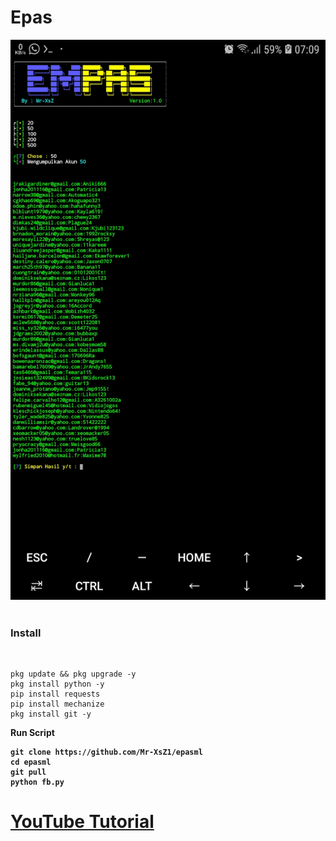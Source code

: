 # Epas

<img src="https://github.com/Mr-XsZ1/epasml/blob/main/ss/Screenshot_20220530-070923_Termux.jpg"/>
<br><br>
<h3>Install</h3><br>

```
pkg update && pkg upgrade -y
pkg install python -y
pip install requests
pip install mechanize
pkg install git -y
```
<b>Run Script

```
git clone https://github.com/Mr-XsZ1/epasml
cd epasml
git pull
python fb.py
```

<h1><a href ="https://www.youtube.com/channel/UCCfbokcjUPrLyU014tuc4SA">YouTube Tutorial</a></h1>
